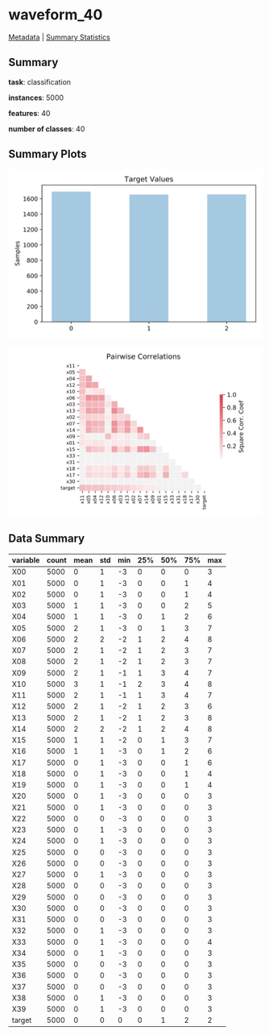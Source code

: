# waveform_40

[Metadata](metadata.yaml) | [Summary Statistics](summary_stats.csv)

## Summary

**task**: classification

**instances**: 5000

**features**: 40

**number of classes**: 40

## Summary Plots

![Labels](label.svg)

![Corr](corr.svg)

## Data Summary

|	variable	|	count	|	mean	|	std	|	min	|	25%	|	50%	|	75%	|	max|
| --- | --- | --- | --- | --- | --- | --- | --- | --- |
|	X00	|	5000	|	0	|	1	|	-3	|	0	|	0	|	0	|	3
|	X01	|	5000	|	0	|	1	|	-3	|	0	|	0	|	1	|	4
|	X02	|	5000	|	0	|	1	|	-3	|	0	|	0	|	1	|	4
|	X03	|	5000	|	1	|	1	|	-3	|	0	|	0	|	2	|	5
|	X04	|	5000	|	1	|	1	|	-3	|	0	|	1	|	2	|	6
|	X05	|	5000	|	2	|	1	|	-3	|	0	|	1	|	3	|	7
|	X06	|	5000	|	2	|	2	|	-2	|	1	|	2	|	4	|	8
|	X07	|	5000	|	2	|	1	|	-2	|	1	|	2	|	3	|	7
|	X08	|	5000	|	2	|	1	|	-2	|	1	|	2	|	3	|	7
|	X09	|	5000	|	2	|	1	|	-1	|	1	|	3	|	4	|	7
|	X10	|	5000	|	3	|	1	|	-1	|	2	|	3	|	4	|	8
|	X11	|	5000	|	2	|	1	|	-1	|	1	|	3	|	4	|	7
|	X12	|	5000	|	2	|	1	|	-2	|	1	|	2	|	3	|	6
|	X13	|	5000	|	2	|	1	|	-2	|	1	|	2	|	3	|	8
|	X14	|	5000	|	2	|	2	|	-2	|	1	|	2	|	4	|	8
|	X15	|	5000	|	1	|	1	|	-2	|	0	|	1	|	3	|	7
|	X16	|	5000	|	1	|	1	|	-3	|	0	|	1	|	2	|	6
|	X17	|	5000	|	0	|	1	|	-3	|	0	|	0	|	1	|	6
|	X18	|	5000	|	0	|	1	|	-3	|	0	|	0	|	1	|	4
|	X19	|	5000	|	0	|	1	|	-3	|	0	|	0	|	1	|	4
|	X20	|	5000	|	0	|	1	|	-3	|	0	|	0	|	0	|	3
|	X21	|	5000	|	0	|	1	|	-3	|	0	|	0	|	0	|	3
|	X22	|	5000	|	0	|	0	|	-3	|	0	|	0	|	0	|	3
|	X23	|	5000	|	0	|	1	|	-3	|	0	|	0	|	0	|	3
|	X24	|	5000	|	0	|	1	|	-3	|	0	|	0	|	0	|	3
|	X25	|	5000	|	0	|	0	|	-3	|	0	|	0	|	0	|	3
|	X26	|	5000	|	0	|	0	|	-3	|	0	|	0	|	0	|	3
|	X27	|	5000	|	0	|	1	|	-3	|	0	|	0	|	0	|	3
|	X28	|	5000	|	0	|	0	|	-3	|	0	|	0	|	0	|	3
|	X29	|	5000	|	0	|	0	|	-3	|	0	|	0	|	0	|	3
|	X30	|	5000	|	0	|	0	|	-3	|	0	|	0	|	0	|	3
|	X31	|	5000	|	0	|	0	|	-3	|	0	|	0	|	0	|	3
|	X32	|	5000	|	0	|	1	|	-3	|	0	|	0	|	0	|	3
|	X33	|	5000	|	0	|	1	|	-3	|	0	|	0	|	0	|	4
|	X34	|	5000	|	0	|	1	|	-3	|	0	|	0	|	0	|	3
|	X35	|	5000	|	0	|	0	|	-3	|	0	|	0	|	0	|	3
|	X36	|	5000	|	0	|	0	|	-3	|	0	|	0	|	0	|	3
|	X37	|	5000	|	0	|	0	|	-3	|	0	|	0	|	0	|	3
|	X38	|	5000	|	0	|	1	|	-3	|	0	|	0	|	0	|	3
|	X39	|	5000	|	0	|	1	|	-3	|	0	|	0	|	0	|	3
|	target	|	5000	|	0	|	0	|	0	|	0	|	1	|	2	|	2

